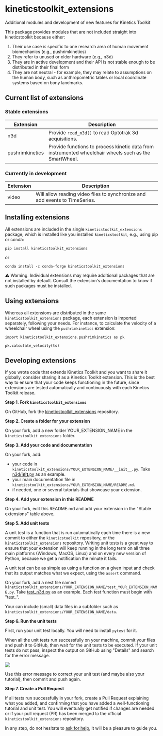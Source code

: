 # kineticstoolkit_extensions

Additional modules and development of new features for Kinetics Toolkit

This package provides modules that are not included straight into kineticstoolkit because either:

1. Their use case is specific to one research area of human movement biomechanics (e.g., pushrimkinetics)
2. They refer to unused or older hardware (e.g., n3d)
3. They are in active development and their API is not stable enough to be distributed in their final form
4. They are not neutral - for example, they may relate to assumptions on the human body, such as anthropometric tables or local coordinate systems based on bony landmarks.


## Current list of extensions

### Stable extensions

|  Extension        |  Description                                                                                            |
|-------------------|---------------------------------------------------------------------------------------------------------|
|  n3d              |  Provide `read_n3d()` to read Optotrak 3d acquisitions.                                                 |
|  pushrimkinetics  |  Provide functions to process kinetic data from instrumented wheelchair wheels such as the SmartWheel.  |

### Currently in development

|  Extension        |  Description                                                                  |
|-------------------|-------------------------------------------------------------------------------|
|  video            |  Will allow reading video files to synchronize and add events to TimeSeries.  |


## Installing extensions

All extensions are included in the single `kineticstoolkit_extensions` package, which is installed like you installed `kineticstoolkit`, e.g., using pip or conda:

```
pip install kineticstoolkit_extensions
```

or

```
conda install -c conda-forge kineticstoolkit_extensions
```

⚠️ Warning: Individual extensions may require additional packages that are not installed by default. Consult the extension's documentation to know if such packages must be installed.


## Using extensions

Whereas all extensions are distributed in the same `kineticstoolkit_extensions` package, each extension is imported separately, following your needs. For instance, to calculate the velocity of a wheelchair wheel using the `pushrimkinetics` extension:

```
import kineticstoolkit_extensions.pushrimkinetics as pk

pk.calculate_velocity(ts)
```


## Developing extensions

If you wrote code that extends Kinetics Toolkit and you want to share it globally, consider sharing it as a Kinetics Toolkit extension. This is the best way to ensure that your code keeps functioning in the future, since extensions are tested automatically and continuously with each Kinetics Toolkit release.

**Step 1. Fork `kineticstoolkit_extensions`**

On GitHub, fork the [kineticstoolkit_extensions](https://github.com/kineticstoolkit/kineticstoolkit_extensions) repository.

**Step 2. Create a folder for your extension**

On your fork, add a new folder YOUR_EXTENSION_NAME in the `kineticstoolkit_extensions` folder.

**Step 3. Add your code and documentation**

On your fork, add:

- your code in `kineticstoolkit_extensions/YOUR_EXTENSION_NAME/__init__.py`. Take [n3d/__init__.py](https://github.com/kineticstoolkit/kineticstoolkit_extensions/blob/main/kineticstoolkit_extensions/n3d/__init__.py) as an example.
- your main documentation file in `kineticstoolkit_extensions/YOUR_EXTENSION_NAME/README.md`.
- if needed, one or several tutorials that showcase your extension.

**Step 4. Add your extension in this README**

On your fork, edit this README.md and add your extension in the "Stable extensions" table above.

**Step 5. Add unit tests**

A unit test is a function that is run automatically each time there is a new commit to either the `kineticstoolkit` repository, or the `kineticstoolkit_extensions` repository. Writing unit tests is a great way to ensure that your extension will keep running in the long term on all three main platforms (Windows, MacOS, Linux) and on every new version of Python, because we get a notification the minute it fails.

A unit test can be as simple as using a function on a given input and check that its output matches what we expect, using the `assert` command.

On your fork, add a nest file named `kineticstoolkit_extensions/YOUR_EXTENSION_NAME/test_YOUR_EXTENSION_NAME.py`. Take [test_n3d.py](https://github.com/kineticstoolkit/kineticstoolkit_extensions/blob/main/kineticstoolkit_extensions/n3d/__init__.py) as an example. Each test function must begin with "test_".

Your can include (small) data files in a subfolder such as `kineticstoolkit_extensions/YOUR_EXTENSION_NAME/data`.

**Step 6. Run the unit tests**

First, run your unit test locally. You will need to install `pytest` for it.

When all the unit tests run successfully on your machine, commit your files and push it to GitHub, then wait for the unit tests to be executed. If your unit tests do not pass, inspect the output on GitHub using "Details" and search for the error message.

![](_static/images/extension_tests_inspect1.png)

Use this error message to correct your unit test (and maybe also your tutorial), then commit and push again.


**Step 7. Create a Pull Request**

If all tests run successfully in your fork, create a Pull Request explaining what you added, and confirming that you have added a well-functioning tutorial and unit test. You will eventually get notified if changes are needed or if your pull request (PR) has been merged to the official `kineticstoolkit_extensions` repository.

In any step, do not hesitate to [ask for help](https://github.com/felixchenier/kineticstoolkit/discussions), it will be a pleasure to guide you.

